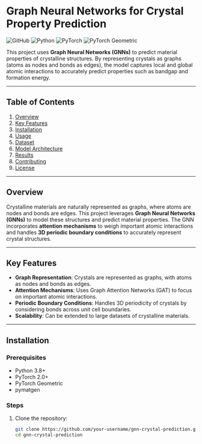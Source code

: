 # Graph Neural Networks for Crystal Property Prediction

![GitHub](https://img.shields.io/badge/license-MIT-blue)
![Python](https://img.shields.io/badge/python-3.8%20%7C%203.9%20%7C%203.10-green)
![PyTorch](https://img.shields.io/badge/PyTorch-2.0-orange)
![PyTorch Geometric](https://img.shields.io/badge/PyTorch%20Geometric-2.3-brightgreen)

This project uses **Graph Neural Networks (GNNs)** to predict material properties of crystalline structures. By representing crystals as graphs (atoms as nodes and bonds as edges), the model captures local and global atomic interactions to accurately predict properties such as bandgap and formation energy.

---

## Table of Contents
1. [Overview](#overview)
2. [Key Features](#key-features)
3. [Installation](#installation)
4. [Usage](#usage)
5. [Dataset](#dataset)
6. [Model Architecture](#model-architecture)
7. [Results](#results)
8. [Contributing](#contributing)
9. [License](#license)

---

## Overview

Crystalline materials are naturally represented as graphs, where atoms are nodes and bonds are edges. This project leverages **Graph Neural Networks (GNNs)** to model these structures and predict material properties. The GNN incorporates **attention mechanisms** to weigh important atomic interactions and handles **3D periodic boundary conditions** to accurately represent crystal structures.

---

## Key Features

- **Graph Representation**: Crystals are represented as graphs, with atoms as nodes and bonds as edges.
- **Attention Mechanisms**: Uses Graph Attention Networks (GAT) to focus on important atomic interactions.
- **Periodic Boundary Conditions**: Handles 3D periodicity of crystals by considering bonds across unit cell boundaries.
- **Scalability**: Can be extended to large datasets of crystalline materials.

---

## Installation

### Prerequisites
- Python 3.8+
- PyTorch 2.0+
- PyTorch Geometric
- pymatgen

### Steps
1. Clone the repository:
   ```bash
   git clone https://github.com/your-username/gnn-crystal-prediction.git
   cd gnn-crystal-prediction
